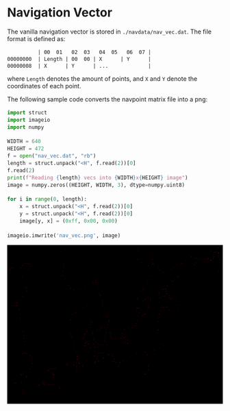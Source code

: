 # Navigation Vector
The vanilla navigation vector is stored in `./navdata/nav_vec.dat`.
The file format is defined as:
```
          | 00  01   02  03   04  05   06  07 |
00000000  | Length | 00  00 | X      | Y      |
00000008  | X      | Y      | ...             |
```
where `Length` denotes the amount of points, and `X` and `Y` denote the coordinates of each point.

The following sample code converts the navpoint matrix file into a png:
```python
import struct
import imageio
import numpy

WIDTH = 640
HEIGHT = 472
f = open("nav_vec.dat", "rb")
length = struct.unpack("<H", f.read(2))[0]
f.read(2)
print(f"Reading {length} vecs into {WIDTH}x{HEIGHT} image")
image = numpy.zeros((HEIGHT, WIDTH, 3), dtype=numpy.uint8)

for i in range(0, length):
    x = struct.unpack("<H", f.read(2))[0]
    y = struct.unpack("<H", f.read(2))[0]
    image[y, x] = (0xff, 0x00, 0x00)

imageio.imwrite('nav_vec.png', image)
```
![image](nav_vec.png)
